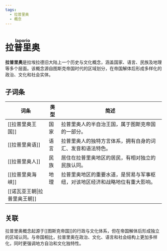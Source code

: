```yaml
---
tags:
  - 拉普里奥
  - 概念
---
```


# <ruby>拉普里奥<rt>laporio</rt></ruby>

**拉普里奥**是拉埃拉德旧大陆上一个历史与文化概念，涵盖国家、语言、民族及地理等多个层面。该概念源自图斯克帝国时代的区域划分，在帝国解体后形成多样化的政治、文化和社会实体。

## 子词条

| 词条                | 类型  | 简述                                     |
| ----------------- | --- | -------------------------------------- |
| [[拉普里奥王国]]        | 国家  | 拉普里奥人的半自治王国，属于图斯克帝国的一部分。               |
| [[拉普里奥语]]         | 语言  | 拉普里奥人的独特方言体系，拥有自身的词汇、发音和语法特色。          |
| [[拉普里奥人]]         | 民族  | 居住在拉普里奥地区的居民，有相对独立的民族认同。               |
| [[拉普里奥海峡]]        | 地理  | 拉普里奥地区的重要水道，是贸易与军事枢纽，对该地区经济和战略地位有重大影响。 |
| [[诺瓦亚王朝\|拉普里奥王朝]] |     |                                        |

## 关联

拉普里奥概念起源于[[图斯克帝国]]的行政与文化体系，但在帝国解体后形成独立的区域认同。与帝国相比，拉普里奥在政治、文化、语言和社会结构上更加多样化，同时更强调地方自治和文化独特性。